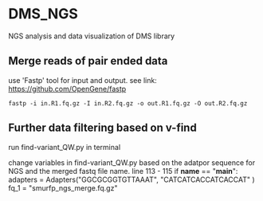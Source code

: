 # DMS_NGS
NGS analysis and data visualization of DMS library

## Merge reads of pair ended data 
use 'Fastp' tool for input and output.
see link: https://github.com/OpenGene/fastp

    fastp -i in.R1.fq.gz -I in.R2.fq.gz -o out.R1.fq.gz -O out.R2.fq.gz

## Further data filtering based on v-find
run find-variant_QW.py in terminal

change variables in find-variant_QW.py based on the adatpor sequence for NGS and the merged fastq file name.
line 113 - 115
    if __name__ == "__main__":
        adapters = Adapters("GGCGCGGTGTTAAAT", "CATCATCACCATCACCAT" )
        fq_1 = "smurfp_ngs_merge.fq.gz"

